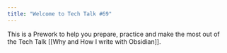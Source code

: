 ```yaml
---
title: "Welcome to Tech Talk #69"
---
```

This is a Prework to help you prepare, practice and make the most out of the Tech Talk [[Why and How I write with Obsidian]].

